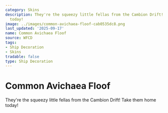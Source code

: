 ```yaml
---
category: Skins
description: They're the squeezy little fellas from the Cambion Drift! Take them home
  today!
image: ../images/common-avichaea-floof-cab0535dc8.png
last_updated: '2025-09-17'
name: Common Avichaea Floof
source: WFCD
tags:
- Ship Decoration
- Skins
tradable: false
type: Ship Decoration
---
```


# Common Avichaea Floof

They're the squeezy little fellas from the Cambion Drift! Take them home today!

